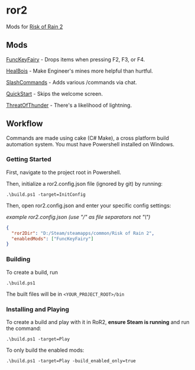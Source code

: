# ror2

Mods for [Risk of Rain 2](https://store.steampowered.com/app/632360/Risk_of_Rain_2/)

## Mods

[FuncKeyFairy](https://github.com/dasmods/ror2/tree/master/Mods/FuncKeyFairy) - Drops items when pressing F2, F3, or F4.

[HealBois](https://github.com/dasmods/ror2/tree/master/Mods/HealBois) - Make Engineer's mines more helpful than hurtful.

[SlashCommands](https://github.com/dasmods/ror2/tree/master/Mods/SlashCommands) - Adds various /commands via chat.

[QuickStart](https://github.com/dasmods/ror2/tree/master/Mods/QuickStart) - Skips the welcome screen.

[ThreatOfThunder](https://github.com/dasmods/ror2/tree/master/Mods/ThreatOfThunder) - There's a likelihood of lightning.

## Workflow

Commands are made using cake (C# Make), a cross platform build automation system. You must have Powershell installed on Windows.

### Getting Started

First, navigate to the project root in Powershell.

Then, initialize a ror2.config.json file (ignored by git) by running:

```
.\build.ps1 -target=InitConfig
```

Then, open ror2.config.json and enter your specific config settings:

_example ror2.config.json (use "/" as file separators not "\\")_

```json
{
  "ror2Dir": "D:/Steam/steamapps/common/Risk of Rain 2",
  "enabledMods": ["FuncKeyFairy"]
}
```

### Building 

To create a build, run

```
.\build.ps1
```

The built files will be in `<YOUR_PROJECT_ROOT>/bin`

### Installing and Playing

To create a build and play with it in RoR2, **ensure Steam is running** and run the command:

```
.\build.ps1 -target=Play
```

To only build the enabled mods:

```
.\build.ps1 -target=Play -build_enabled_only=true
```
